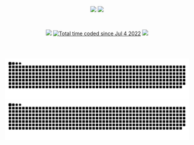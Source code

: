  <div>
 <br>
  <p align="center">
        <img height="160em" src= "https://github-readme-stats.zohan.tech/api?username=joaostavares&count_private=true&show_icons=true&theme=aura"/>
        <img height="160em" src= "https://github-readme-stats.zohan.tech/api/top-langs/?username=joaostavares&count_private=true&layout=compact&show_icons&theme=aura"/>
  </p>
 <br>
  <p align="center">
  <a href="https://joaostavares.dev" target="_blank"><img src="https://img.shields.io/badge/-Personal%20Page-red?style=for-the-badge&logo=next.js&logoColor=white" target="_blank"></a>
  <a href="https://wakatime.com/@bef3a467-20be-472d-9d59-5c4f6679d19f"><img src="https://wakatime.com/badge/user/bef3a467-20be-472d-9d59-5c4f6679d19f.svg?style=for-the-badge" alt="Total time coded since Jul 4 2022" /></a>
  <img src= "https://komarev.com/ghpvc/?username=joaostavares&style=for-the-badge&color=268F77">
  
  
  </div>
  
##
  
  <br>
  <div align="center">
  
   ![Dark Mode Grid Snake](https://raw.githubusercontent.com/joaostavares/joaostavares/output/github-contribution-grid-snake.svg#gh-dark-mode-only)
   ![White mode grid snake](https://raw.githubusercontent.com/joaostavares/joaostavares/output/github-contribution-grid-snake-dark.svg#gh-light-mode-only)
  
</div>
